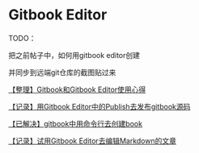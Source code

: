 # Gitbook Editor

TODO：

把之前帖子中，如何用gitbook editor创建

并同步到远端git仓库的截图贴过来

[【整理】Gitbook和Gitbook Editor使用心得](http://www.crifan.com/gitbook_gitbook_editor_usage_summary_note)

[【记录】用Gitbook Editor中的Publish去发布gitbook源码](https://www.crifan.com/gitbook_editor_publish_gitbook_soure_code/)

[【已解决】gitbook中用命令行去创建book](https://www.crifan.com/gitbook_use_git_cli_create_new_book/)

[【记录】试用Gitbook Editor去编辑Markdown的文章](http://www.crifan.com/try_gitbook_editor_edit_markdown_post)
